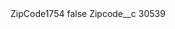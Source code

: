 <?xml version="1.0" encoding="UTF-8"?>
<CustomMetadata xmlns="http://soap.sforce.com/2006/04/metadata" xmlns:xsi="http://www.w3.org/2001/XMLSchema-instance" xmlns:xsd="http://www.w3.org/2001/XMLSchema">
    <label>ZipCode1754</label>
    <protected>false</protected>
    <values>
        <field>Zipcode__c</field>
        <value xsi:type="xsd:string">30539</value>
    </values>
</CustomMetadata>
